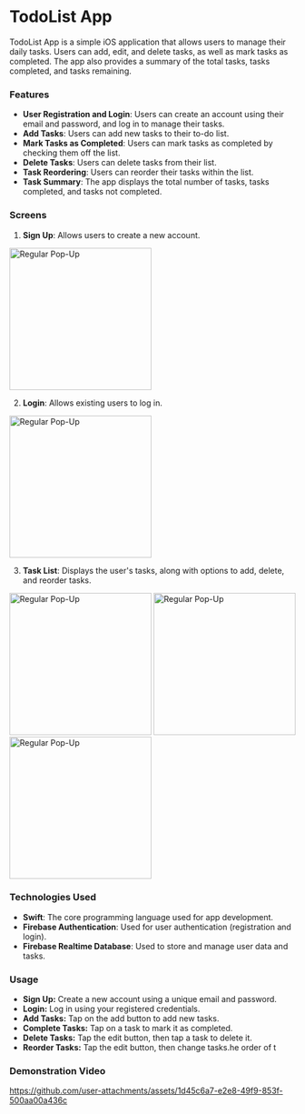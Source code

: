 # TodoList App

TodoList App is a simple iOS application that allows users to manage their daily tasks. Users can add, edit, and delete tasks, as well as mark tasks as completed. The app also provides a summary of the total tasks, tasks completed, and tasks remaining.

### Features

- **User Registration and Login**: Users can create an account using their email and password, and log in to manage their tasks.
- **Add Tasks**: Users can add new tasks to their to-do list.
- **Mark Tasks as Completed**: Users can mark tasks as completed by checking them off the list.
- **Delete Tasks**: Users can delete tasks from their list.
- **Task Reordering**: Users can reorder their tasks within the list.
- **Task Summary**: The app displays the total number of tasks, tasks completed, and tasks not completed.

### Screens

1. **Sign Up**: Allows users to create a new account.
<img src="https://github.com/user-attachments/assets/a3e836bb-127e-45e2-928d-565e8799df02" alt="Regular Pop-Up" height="250">
   
2. **Login**: Allows existing users to log in.
<img src="https://github.com/user-attachments/assets/fe568224-6c3a-4d10-915c-75a015452ae7" alt="Regular Pop-Up" height="250">

3. **Task List**: Displays the user's tasks, along with options to add, delete, and reorder tasks.
<img src="https://github.com/user-attachments/assets/0671c25d-c4dd-4ae5-afab-f6201e55ce20" alt="Regular Pop-Up" height="250">
<img src="https://github.com/user-attachments/assets/73388632-17b3-4ae3-a7fb-952f17f0dadc" alt="Regular Pop-Up" height="250">
<img src="https://github.com/user-attachments/assets/083c234b-7710-40b1-997d-7cf013710389" alt="Regular Pop-Up" height="250">

### Technologies Used

- **Swift**: The core programming language used for app development.
- **Firebase Authentication**: Used for user authentication (registration and login).
- **Firebase Realtime Database**: Used to store and manage user data and tasks.

### Usage
- **Sign Up:** Create a new account using a unique email and password.
- **Login:** Log in using your registered credentials.
- **Add Tasks:** Tap on the add button to add new tasks.
- **Complete Tasks:** Tap on a task to mark it as completed.
- **Delete Tasks:**  Tap the edit button, then tap a task to delete it.
- **Reorder Tasks:** Tap the edit button, then change tasks.he order of t

### Demonstration Video

https://github.com/user-attachments/assets/1d45c6a7-e2e8-49f9-853f-500aa00a436c
